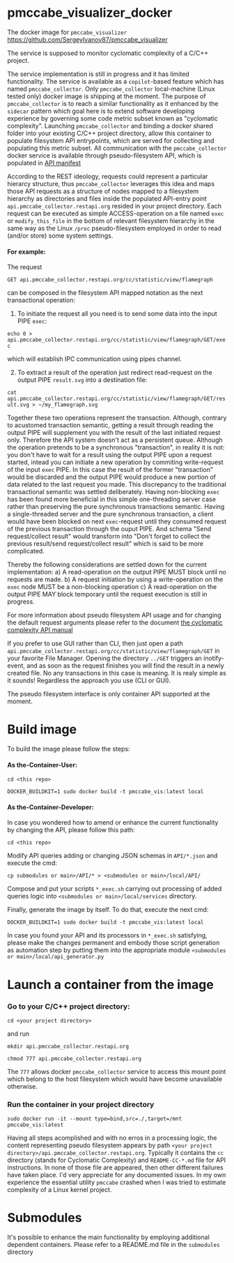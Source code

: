 # pmccabe_visualizer_docker

The docker image for `pmccabe_visualizer` https://github.com/SergeyIvanov87/pmccabe_visualizer

The service is supposed to monitor cyclomatic complexity of a C/C++ project.

The service implementation is still in progress and it has limited functionality.
The service is available as a `copilot`-based feature which has named `pmccabe_collector`. Only `pmccabe_collector` local-machine (Linux tested only) docker image is shipping at the moment.
The purpose of `pmccabe_collector` is to reach a similar functionality as it enhanced by the `sidecar` pattern which goal here is to extend software developing experience by governing some code metric subset known as "cyclomatic complexity".
Launching `pmccabe_collector` and binding a docker shared folder into your existing C/C++ project directory, allow this container to populate filesystem API entrypoints, which are served for collecting and populating this metric subset.
All communication with the `pmccabe_collector` docker service is available through pseudo-filesystem API, which is populated in [API manifest](local/API.fs)

According to the REST ideology, requests could represent a particular hierarcy structure, thus `pmccabe_collector` leverages this idea and maps those API requests as a structure of nodes mapped to a filesystem hierarchy as directories and files inside the populated API-entry point `api.pmccabe_collector.restapi.org` resided in your project directory.
Each request can be executed as simple ACCESS-operation on a file named `exec` or `modify_this_file` in the bottom of relevant filesystem hierarchy in the same way as the Linux `/proc` pseudo-filesystem employed in order to read (and/or store) some system settings.

#### For example:

The request

`GET api.pmccabe_collector.restapi.org/cc/statistic/view/flamegraph`

can be composed in the filesystem API mapped notation as the next transactional operation:
1) To initiate the request all you need is to send some data into the input PIPE `exec`:

`echo 0 > api.pmccabe_collector.restapi.org/cc/statistic/view/flamegraph/GET/exec`

which will establish IPC communication using pipes channel.

2) To extract a result of the operation just redirect read-request on the output PIPE `result.svg` into a destination file:

`cat api.pmccabe_collector.restapi.org/cc/statistic/view/flamegraph/GET/result.svg > ~/my_flamegraph.svg`

Together these two operations represent the transaction. Although, contrary to acustomed transaction semantic, getting a result through reading the output PIPE will supplement you with the result of the last initiated request only. Therefore the API system doesn't act as a persistent queue. Although the operation pretends to be a synchronous "transaction", in reality it is not: you don't have to wait for a result using the output PIPE upon a request started, intead you can initiate a new operation by commiting write-request of the input `exec` PIPE. In this case the result of the former "transaction" would be discarded and the output PIPE would produce a new portion of data related to the last request you made.
This discrepancy to the traditional transactional semantic was settled deliberately.
Having non-blocking `exec` has been found more beneficial in this simple one-threading server case rather than preserving the pure synchronous transactions semantic.
Having a single-threaded server and the pure synchronous transaction, a client would have been blocked on next `exec`-request until they consumed request of the previous transaction through the ouput PIPE.
And schema "Send request/collect result" would transform into "Don't forget to collect the previous result/send request/collect result" which is said to be more complicated.

Thereby the following considerations are settled down for the current implementation:
a) A read-operation on the output PIPE MUST block until no requests are made.
b) A request initiation by using a write-operation on the `exec` node MUST be a non-blocking operation
c) A read-operation on the output PIPE MAY block temporary until the request execution is still in progress.

For more information about pseudo filesystem API usage and for changing the default request arguments please refer to the document [the cyclomatic complexity API manual](local/README-CC-API-MANUAL.md)

If you prefer to use GUI rather than CLI, then just open a path `api.pmccabe_collector.restapi.org/cc/statistic/view/flamegraph/GET` in your favorite File Manager.
Opening the directory `../GET` triggers an inotify-event, and as soon as the request finishes you will find the result in a newly created file.
No any transactions in this case is meaning.
It is realy simple as it sounds! Regardless the approach you use (CLI or GUI).

The pseudo filesystem interface is only container API supported at the moment.

# Build image

To build the image please follow the steps:

#### As the-Container-User:

`cd <this repo>`

`DOCKER_BUILDKIT=1 sudo docker build -t pmccabe_vis:latest local`

#### As the-Container-Developer:

In case you wondered how to amend or enhance the current functionality by changing the API, please follow this path:

`cd <this repo>`

Modify API queries adding or changing JSON schemas in `API/*.json` and execute the cmd:

`cp submodules or main>/API/* > <submodules or main>/local/API/`

Compose and put your scripts `*_exec.sh` carrying out processing of added queries logic into `<submodules or main>/local/services` directory.

Finally, generate the image by itself. To do that, execute the next cmd:

`DOCKER_BUILDKIT=1 sudo docker build -t pmccabe_vis:latest local`

In case you found your API and its processors in `*_exec.sh` satisfying, please make the changes permanent and embody those script generation as automation step by putting them into the appropriate module `<submodules or main>/local/api_generator.py`

# Launch a container from the image

### Go to your C/C++ project directory:

`cd <your project directory>`

 and run

`mkdir api.pmccabe_collector.restapi.org`

`chmod 777 api.pmccabe_collector.restapi.org`

The `777` allows docker `pmccabe_collector` service to access this mount point which belong to the host filesystem which would have become unavailable otherwise.

### Run the container in your project directory

`sudo docker run -it --mount type=bind,src=./,target=/mnt pmccabe_vis:latest`

Having all steps acomplished and with no erros in a processing logic, the content representing pseudo filesystem appears by path `<your project directory>/api.pmccabe_collector.restapi.org`. Typically it contains the `cc` directory (stands for Cyclomatic Complexity) and `README-CC-*.md` file for API instructions.
In none of those file are appeared, then other different failures have taken place. I'd very appreciate for any documented issues. In my own experience the essential utility `pmccabe` crashed when I was tried to estimate complexity of a Linux kernel project.

# Submodules

It's possible to enhance the main functionality by employing additional dependent containers. Please refer to a README.md file in the `submodules` directory
